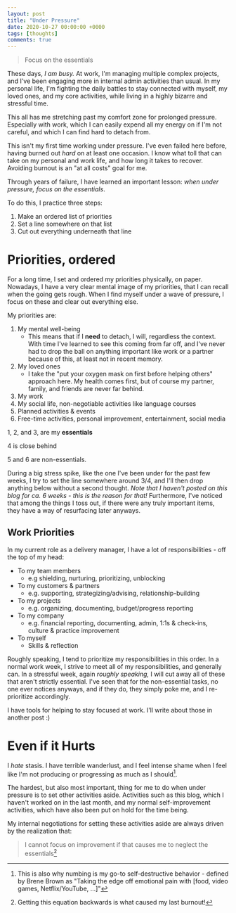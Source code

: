```yaml
---
layout: post
title: "Under Pressure"
date: 2020-10-27 00:00:00 +0000
tags: [thoughts]
comments: true
---
```


> Focus on the essentials

These days, *I am busy.* At work, I'm managing multiple complex projects, and I've been engaging more in internal admin activities than usual. In my personal life, I'm fighting the daily battles  to stay connected with myself, my loved ones, and my core activities, while living in a highly bizarre and stressful time. 

This all has me stretching past my comfort zone for prolonged pressure. Especially with work, which I can easily expend all my energy on if I'm not careful, and which I can find hard to detach from.

This isn't my first time working under pressure. I've even failed here before, having burned out *hard* on at least one occasion. I know what toll that can take on my personal and work life, and how long it takes to recover. Avoiding burnout is an "at all costs" goal for me.

Through years of failure, I have learned an important lesson: *when under pressure, focus on the essentials*.

To do this, I practice three steps:

1. Make an ordered list of priorities
2. Set a line somewhere on that list
3. Cut out everything underneath that line

# Priorities, ordered

For a long time, I set and ordered my priorities physically, on paper. Nowadays, I have a very clear mental image of my priorities, that I can recall when the going gets rough. When I find myself under a wave of pressure, I focus on these and clear out everything else.

My priorities are:

1. My mental well-being
    - This means that if I **need** to detach, I will, regardless the context. With time I've learned to see this coming from far off, and I've never had to drop the ball on anything important like work or a partner because of this, at least not in recent memory.
2. My loved ones
    - I take the "put your oxygen mask on first before helping others" approach here. My health comes first, but of course my partner, family, and friends are never far behind.
3. My work
4. My social life, non-negotiable activities like language courses
5. Planned activities & events
6. Free-time activities, personal improvement, entertainment, social media

1, 2, and 3, are my **essentials**

4 is close behind

5 and 6 are non-essentials.

During a big stress spike, like the one I've been under for the past few weeks, I try to set the line somewhere around 3/4, and I'll then drop anything below without a second thought. *Note that I haven't posted on this blog for ca. 6 weeks - this is the reason for that!* Furthermore, I've noticed that among the things I toss out, if there were any truly important items, they have a way of resurfacing later anyways. 

## Work Priorities

In my current role as a delivery manager, I have a lot of responsibilities - off the top of my head:

- To my team members
    - e.g shielding, nurturing, prioritizing, unblocking
- To my customers & partners
    - e.g. supporting, strategizing/advising, relationship-building
- To my projects
    - e.g. organizing, documenting, budget/progress reporting
- To my company
    - e.g. financial reporting, documenting, admin, 1:1s & check-ins, culture & practice improvement
- To myself
    - Skills & reflection

Roughly speaking, I tend to prioritize my responsibilities in this order. In a normal work week, I strive to meet all of my responsibilities, and generally can. In a stressful week, again *roughly speaking,* I will cut away all of these that aren't strictly essential. I've seen that for the non-essential tasks, no one ever notices anyways, and if they do, they simply poke me, and I re-prioritize accordingly.

I have tools for helping to stay focused at work. I'll write about those in another post :)

# Even if it Hurts

I *hate* stasis. I have terrible wanderlust, and I feel intense shame when I feel like I'm not producing or progressing as much as I should[^1].

The hardest, but also most important, thing for me to do when under pressure is to set other activities aside. Activities such as this blog, which I haven't worked on in the last month, and my normal self-improvement activities, which have also been put on hold for the time being.

My internal negotiations for setting these activities aside are always driven by the realization that:  

> I cannot focus on improvement if that causes me to neglect the essentials[^2]

[^1]: This is also why numbing is my go-to self-destructive behavior - defined by Brene Brown as "Taking the edge off emotional pain with [food, video games, Netflix/YouTube, ...]"
[^2]: Getting this equation backwards is what caused my last burnout!